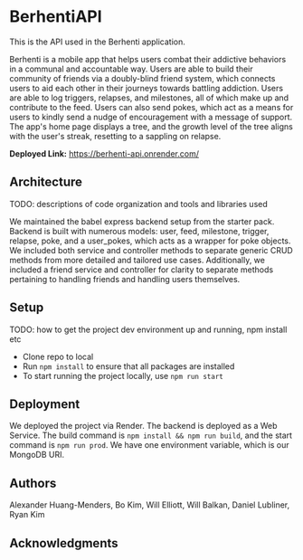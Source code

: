 # BerhentiAPI

This is the API used in the Berhenti application.

Berhenti is a mobile app that helps users combat their addictive behaviors in a communal and accountable way. Users are able to build their community of friends via a doubly-blind friend system, which connects users to aid each other in their journeys towards battling addiction. Users are able to log triggers, relapses, and milestones, all of which make up and contribute to the feed. Users can also send pokes, which act as a means for users to kindly send a nudge of encouragement with a message of support. The app's home page displays a tree, and the growth level of the tree aligns with the user's streak, resetting to a sappling on relapse.

**Deployed Link:** https://berhenti-api.onrender.com/

## Architecture

TODO:  descriptions of code organization and tools and libraries used

We maintained the babel express backend setup from the starter pack. Backend is built with numerous models: user, feed, milestone, trigger, relapse, poke, and a user_pokes, which acts as a wrapper for poke objects. We included both service and controller methods to separate generic CRUD methods from more detailed and tailored use cases. Additionally, we included a friend service and controller for clarity to separate methods pertaining to handling friends and handling users themselves.

## Setup

TODO: how to get the project dev environment up and running, npm install etc

* Clone repo to local
* Run `npm install` to ensure that all packages are installed
* To start running the project locally, use `npm run start`

## Deployment

We deployed the project via Render. The backend is deployed as a Web Service. The build command is `npm install && npm run build`, and the start command is `npm run prod`. We have one environment variable, which is our MongoDB URI.

## Authors

Alexander Huang-Menders, Bo Kim, Will Elliott, Will Balkan, Daniel Lubliner, Ryan Kim

## Acknowledgments
